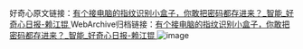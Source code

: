 好奇心原文链接：[有个接电脑的指纹识别小盒子，你敢把密码都存进来？_智能_好奇心日报-赖江锟 ](https://www.qdaily.com/articles/10521.html)
WebArchive归档链接：[有个接电脑的指纹识别小盒子，你敢把密码都存进来？_智能_好奇心日报-赖江锟 ](http://web.archive.org/web/20160622093233/http://www.qdaily.com/articles/10521.html)
![image](http://ww3.sinaimg.cn/large/007d5XDply1g3vzbrsbl3j30u02qbh74)